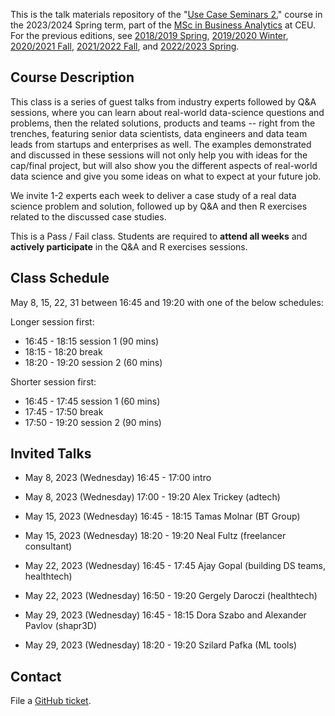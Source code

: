 This is the talk materials repository of the "[Use Case Seminars 2.](https://courses.ceu.edu/courses/2023-2024/use-case-seminars-2)" course in the 2023/2024 Spring term, part of the [MSc in Business Analytics](https://courses.ceu.edu/programs/ms/master-science-business-analytics) at CEU. For the previous editions, see [2018/2019 Spring](https://github.com/daroczig/CEU-use-case-seminars/tree/2019-spring), [2019/2020 Winter](https://github.com/daroczig/CEU-use-case-seminars/tree/2020-winter), [2020/2021 Fall](https://github.com/daroczig/CEU-use-case-seminars/tree/2021-fall), [2021/2022 Fall](https://github.com/daroczig/CEU-use-case-seminars/tree/2022-fall), and [2022/2023 Spring](https://github.com/daroczig/CEU-use-case-seminars/tree/2023-spring).

## Course Description

This class is a series of guest talks from industry experts followed by Q&A sessions, where you can learn about real-world data-science questions and problems, then the related solutions, products and teams -- right from the trenches, featuring senior data scientists, data engineers and data team leads from startups and enterprises as well. The examples demonstrated and discussed in these sessions will not only help you with ideas for the cap/final project, but will also show you the different aspects of real-world data science and give you some ideas on what to expect at your future job.

We invite 1-2 experts each week to deliver a case study of a real data science problem and solution, followed up by Q&A and then R exercises related to the discussed case studies.

This is a Pass / Fail class. Students are required to **attend all weeks** and **actively participate** in the Q&A and R exercises sessions.

## Class Schedule

May 8, 15, 22, 31 between 16:45 and 19:20 with one of the below schedules:

Longer session first:

* 16:45 - 18:15 session 1 (90 mins)
* 18:15 - 18:20 break
* 18:20 - 19:20 session 2 (60 mins)

Shorter session first:

* 16:45 - 17:45 session 1 (60 mins)
* 17:45 - 17:50 break
* 17:50 - 19:20 session 2 (90 mins)

## Invited Talks

* May 8, 2023 (Wednesday) 16:45 - 17:00 intro
* May 8, 2023 (Wednesday) 17:00 - 19:20 Alex Trickey (adtech)

* May 15, 2023 (Wednesday) 16:45 - 18:15 Tamas Molnar (BT Group)
* May 15, 2023 (Wednesday) 18:20 - 19:20 Neal Fultz (freelancer consultant)

* May 22, 2023 (Wednesday) 16:45 - 17:45 Ajay Gopal (building DS teams, healthtech)
* May 22, 2023 (Wednesday) 16:50 - 19:20 Gergely Daroczi (healthtech)

* May 29, 2023 (Wednesday) 16:45 - 18:15 Dora Szabo and Alexander Pavlov (shapr3D)
* May 29, 2023 (Wednesday) 18:20 - 19:20 Szilard Pafka (ML tools)

## Contact

File a [GitHub ticket](https://github.com/daroczig/CEU-use-case-seminars/issues).

